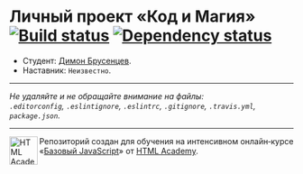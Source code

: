 # Личный проект «Код и Магия» [![Build status][travis-image]][travis-url] [![Dependency status][dependency-image]][dependency-url]

* Студент: [Димон Брусенцев](https://up.htmlacademy.ru/javascript/4/user/108115).
* Наставник: `Неизвестно`.

---

_Не удаляйте и не обращайте внимание на файлы:_<br>
_`.editorconfig`, `.eslintignore`, `.eslintrc`, `.gitignore`, `.travis.yml`, `package.json`._

---

<a href="https://htmlacademy.ru/intensive/javascript"><img align="left" width="50" height="50" title="HTML Academy" src="https://up.htmlacademy.ru/static/img/intensive/javascript/logo-for-github.svg"></a>

Репозиторий создан для обучения на интенсивном онлайн‑курсе «[Базовый JavaScript](https://htmlacademy.ru/intensive/javascript)» от [HTML Academy](https://htmlacademy.ru).

[travis-image]: https://travis-ci.org/htmlacademy-javascript/108115-code-and-magick.svg?branch=master
[travis-url]: https://travis-ci.org/htmlacademy-javascript/108115-code-and-magick
[dependency-image]: https://david-dm.org/htmlacademy-javascript/108115-code-and-magick.svg?style=flat-square
[dependency-url]: https://david-dm.org/htmlacademy-javascript/108115-code-and-magick

